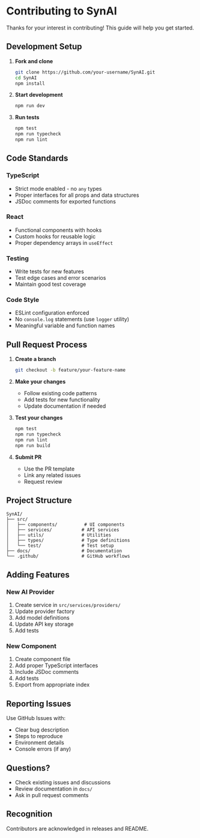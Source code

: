 # Contributing to SynAI

Thanks for your interest in contributing! This guide will help you get started.

## Development Setup

1. **Fork and clone**
   ```bash
   git clone https://github.com/your-username/SynAI.git
   cd SynAI
   npm install
   ```

2. **Start development**
   ```bash
   npm run dev
   ```

3. **Run tests**
   ```bash
   npm test
   npm run typecheck
   npm run lint
   ```

## Code Standards

### TypeScript
- Strict mode enabled - no `any` types
- Proper interfaces for all props and data structures
- JSDoc comments for exported functions

### React
- Functional components with hooks
- Custom hooks for reusable logic
- Proper dependency arrays in `useEffect`

### Testing
- Write tests for new features
- Test edge cases and error scenarios
- Maintain good test coverage

### Code Style
- ESLint configuration enforced
- No `console.log` statements (use `logger` utility)
- Meaningful variable and function names

## Pull Request Process

1. **Create a branch**
   ```bash
   git checkout -b feature/your-feature-name
   ```

2. **Make your changes**
   - Follow existing code patterns
   - Add tests for new functionality
   - Update documentation if needed

3. **Test your changes**
   ```bash
   npm test
   npm run typecheck
   npm run lint
   npm run build
   ```

4. **Submit PR**
   - Use the PR template
   - Link any related issues
   - Request review

## Project Structure

```
SynAI/
├── src/
│   ├── components/          # UI components
│   ├── services/           # API services
│   ├── utils/              # Utilities
│   ├── types/              # Type definitions
│   └── test/               # Test setup
├── docs/                   # Documentation
└── .github/                # GitHub workflows
```

## Adding Features

### New AI Provider
1. Create service in `src/services/providers/`
2. Update provider factory
3. Add model definitions
4. Update API key storage
5. Add tests

### New Component
1. Create component file
2. Add proper TypeScript interfaces
3. Include JSDoc comments
4. Add tests
5. Export from appropriate index

## Reporting Issues

Use GitHub Issues with:
- Clear bug description
- Steps to reproduce
- Environment details
- Console errors (if any)

## Questions?

- Check existing issues and discussions
- Review documentation in `docs/`
- Ask in pull request comments

## Recognition

Contributors are acknowledged in releases and README.